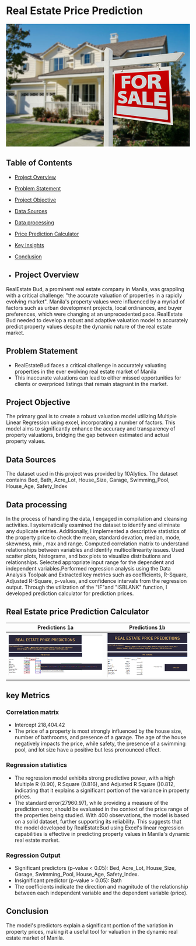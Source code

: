 # Real Estate Price Prediction

![](image_10.jpg)


## Table of Contents
- [Project Overview](#project-overview)
- [Problem Statement](#problem-statement)
- [Project Objective](#project-objective)
- [Data Sources](#data-sources)
- [Data processing](#data-processing)
- [Price Prediction Calculator](#Prediction-Calculator)
- [Key Insights](#key-insights)
- [Conclusion](#conclusion)

- ## Project Overview
RealEstate Bud, a prominent real estate company in Manila, was grappling with a critical challenge: "the accurate valuation of properties in a rapidly evolving market". Manila's property values were influenced by a myriad of factors such as urban development projects, local ordinances, and buyer preferences, which were changing at an unprecedented pace. RealEstate Bud needed to develop a robust and adaptive valuation model to accurately predict property values despite the dynamic nature of the real estate market. 

## Problem Statement
- RealEstateBud faces a critical challenge in accurately valuating properties in the ever evolving real estate market of Manila
- This inaccurate valuations can lead to either missed opportunities for clients or overpriced listings that remain stagnant in the market.

## Project Objective
The primary goal is to create a robust valuation model utilizing Multiple Linear Regression using excel, incorporating a number of factors. This model aims to significantly enhance the accuracy and transparency of property valuations, bridging the gap between estimated and actual property values.

## Data Sources
The dataset used in this project was provided by 10Alytics. The dataset contains Bed, Bath, Acre_Lot, House_Size, Garage, Swimming_Pool, House_Age, Safety_Index

## Data processing
In the process of handling the data, I engaged in compilation and cleansing activities. I systematically examined the dataset to identify and eliminate any duplicate entries. Additionally, I implemented a descriptive statistics of the property price to check the mean, standard devation, median, mode, skewness, min , max and range. Computed correlation matrix to understand relationships between variables and identify multicollinearity issues. Used scatter plots, histograms, and box plots to visualize distributions and relationships. Selected appropriate input range for the dependent and independent variables.Performed regression analysis using the Data Analysis Toolpak and Extracted key metrics such as coefficients, R-Square, Adjusted R-Square, p-values, and confidence intervals from the regression output. Through the utilization of the "IF"and "ISBLANK" function, I developed prediction calculator for prediction prices.


## Real Estate price Prediction Calculator

Predictions 1a     |  Predictions 1b
:-------------:|:--------------:
![](Dashboard_1.png) | ![](Dashboard.png)

## key Metrics
### Correlation matrix
- Intercept 218,404.42
- The price of a property is most strongly influenced by the house size, number of bathrooms, and presence of a garage. The age of the house negatively impacts the price, while safety, the presence of a swimming pool, and lot size have a positive but less pronounced effect.
### Regression statistics
- The regression model exhibits strong predictive power, with a high Multiple R (0.90), R Square (0.816), and Adjusted R Square ()0.812, indicating that it explains a significant portion of the variance in property prices.
- The standard error(27960.97), while providing a measure of the prediction error, should be evaluated in the context of the price range of the properties being studied. With 400 observations, the model is based on a solid dataset, further supporting its reliability. This suggests that the model developed by RealEstateBud using Excel's linear regression capabilities is effective in predicting property values in Manila's dynamic real estate market.
### Regression Output
- Significant predictors (p-value < 0.05): Bed, Acre_Lot, House_Size, Garage, Swimming_Pool, House_Age, Safety_Index.
- Insignificant predictor (p-value > 0.05): Bath
- The coefficients indicate the direction and magnitude of the relationship between each independent variable and the dependent variable (price).

## Conclusion
The model's predictors explain a significant portion of the variation in property prices, making it a useful tool for valuation in the dynamic real estate market of Manila.






  
